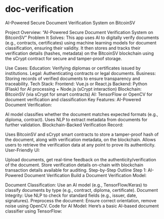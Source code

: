 # doc-verification
AI-Powered Secure Document Verification System on BitcoinSV

Project Overview: “AI-Powered Secure Document Verification System on BitcoinSV”
Problem It Solves:
This app uses AI to digitally verify documents (e.g., contracts, certificates) using machine learning models for document classification, ensuring their validity. It then stores and tracks their verification details (hashes, metadata) on the BitcoinSV blockchain using the sCrypt contract for secure and tamper-proof storage.

Use Cases:
Education: Verifying diplomas or certificates issued by institutions.
Legal: Authenticating contracts or legal documents.
Business: Storing records of verified documents to ensure transparency and traceability.
Tech Stack:
Frontend: Vue.js or React.js
Backend: Python (Flask) for AI processing + Node.js (sCrypt interaction)
Blockchain: BitcoinSV (via sCrypt for smart contracts)
AI: TensorFlow or OpenCV for document verification and classification
Key Features:
AI-Powered Document Verification:

AI model classifies whether the document matches expected formats (e.g., diploma, contract).
Uses NLP to extract metadata from documents for further validation.
Blockchain-Backed Verification Record:

Uses BitcoinSV and sCrypt smart contracts to store a tamper-proof hash of the document, along with verification metadata, on the blockchain.
Allows users to retrieve the verification data at any point to prove its authenticity.
User-Friendly UI:

Upload documents, get real-time feedback on the authenticity/verification of the document.
Store verification details on-chain with blockchain transaction details available for auditing.
Step-by-Step Outline
Step 1: AI-Powered Document Verification
Build a Document Verification Model:

Document Classification: Use an AI model (e.g., TensorFlow/Keras) to classify documents by type (e.g., contract, diploma, certificate).
Document Integrity: Use NLP to check for standard fields (e.g., issuer, date, signatures).
Preprocess the document: Ensure correct orientation, remove noise using OpenCV.
Code for AI Model: Here’s a basic AI-based document classifier using TensorFlow:

